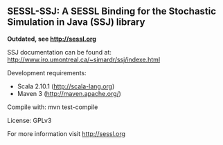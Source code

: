 ## SESSL-SSJ: A SESSL Binding for the Stochastic Simulation in Java (SSJ) library

**Outdated, see http://sessl.org**

SSJ documentation can be found at: http://www.iro.umontreal.ca/~simardr/ssj/indexe.html

Development requirements: 
- Scala 2.10.1 (http://scala-lang.org)
- Maven 3 (http://maven.apache.org/)

Compile with: mvn test-compile

License: GPLv3

For more information visit http://sessl.org